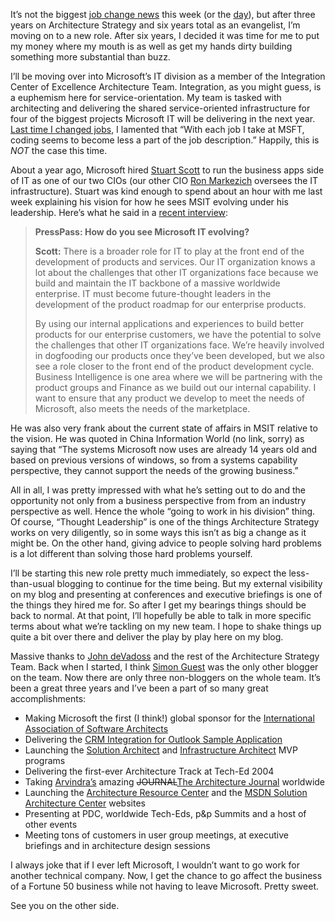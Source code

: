 It’s not the biggest [job change
news](http://www.msnbc.msn.com/id/13282299) this week (or the
[day](http://www.microsoft.com/presspass/press/2006/jun06/06-15CorpNewsPR.mspx)),
but after three years on Architecture Strategy and six years total as an
evangelist, I’m moving on to a new role. After six years, I decided it
was time for me to put my money where my mouth is as well as get my
hands dirty building something more substantial than buzz.

I’ll be moving over into Microsoft’s IT division as a member of the
Integration Center of Excellence Architecture Team. Integration, as you
might guess, is a euphemism here for service-orientation. My team is
tasked with architecting and delivering the shared service-oriented
infrastructure for four of the biggest projects Microsoft IT will be
delivering in the next year. [Last time I changed
jobs](http://devhawk.net/2003/09/19/Today+Is+The+Last+Day+Of+My+Life+So+Far.aspx),
I lamented that “With each job I take at MSFT, coding seems to become
less a part of the job description.” Happily, this is *NOT* the case
this time.

About a year ago, Microsoft hired [Stuart
Scott](http://www.microsoft.com/presspass/exec/stuartsc/default.mspx) to
run the business apps side of IT as one of our two CIOs (our other CIO
[Ron
Markezich](http://www.microsoft.com/presspass/exec/ronma/default.mspx)
oversees the IT infrastructure). Stuart was kind enough to spend about
an hour with me last week explaining his vision for how he sees MSIT
evolving under his leadership. Here’s what he said in a [recent
interview](http://www.microsoft.com/presspass/features/2005/dec05/12-05Scott.mspx):

> **PressPass: How do you see Microsoft IT evolving?**
>
> **Scott:** There is a broader role for IT to play at the front end of
> the development of products and services. Our IT organization knows a
> lot about the challenges that other IT organizations face because we
> build and maintain the IT backbone of a massive worldwide enterprise.
> IT must become future-thought leaders in the development of the
> product roadmap for our enterprise products.
>
> By using our internal applications and experiences to build better
> products for our enterprise customers, we have the potential to solve
> the challenges that other IT organizations face. We’re heavily
> involved in dogfooding our products once they’ve been developed, but
> we also see a role closer to the front end of the product development
> cycle. Business Intelligence is one area where we will be partnering
> with the product groups and Finance as we build out our internal
> capability. I want to ensure that any product we develop to meet the
> needs of Microsoft, also meets the needs of the marketplace.

He was also very frank about the current state of affairs in MSIT
relative to the vision. He was quoted in China Information World (no
link, sorry) as saying that “The systems Microsoft now uses are already
14 years old and based on previous versions of windows, so from a
systems capability perspective, they cannot support the needs of the
growing business.”

All in all, I was pretty impressed with what he’s setting out to do and
the opportunity not only from a business perspective from from an
industry perspective as well. Hence the whole “going to work in his
division” thing. Of course, “Thought Leadership” is one of the things
Architecture Strategy works on very diligently, so in some ways this
isn’t as big a change as it might be. On the other hand, giving advice
to people solving hard problems is a lot different than solving those
hard problems yourself.

I’ll be starting this new role pretty much immediately, so expect the
less-than-usual blogging to continue for the time being. But my external
visibility on my blog and presenting at conferences and executive
briefings is one of the things they hired me for. So after I get my
bearings things should be back to normal. At that point, I’ll hopefully
be able to talk in more specific terms about what we’re tackling on my
new team. I hope to shake things up quite a bit over there and deliver
the play by play here on my blog.

Massive thanks to [John deVadoss](http://blogs.msdn.com/jdevados/) and
the rest of the Architecture Strategy Team. Back when I started, I think
[Simon Guest](http://blogs.msdn.com/smguest/) was the only other blogger
on the team. Now there are only three non-bloggers on the whole team.
It’s been a great three years and I’ve been a part of so many great
accomplishments:

-   Making Microsoft the first (I think!) global sponsor for the
    [International Association of Software
    Architects](http://www.iasahome.org/)
-   Delivering the [CRM Integration for Outlook Sample
    Application](http://msdn.microsoft.com/library/en-us/dnbda/html/OtlkLOBCRM.asp)
-   Launching the [Solution
    Architect](https://mvp.support.microsoft.com/communities/mvp.aspx?product=1&competency=Visual+Developer+-+Solutions+Architect)
    and [Infrastructure
    Architect](https://mvp.support.microsoft.com/communities/mvp.aspx?product=1&competency=Windows+Server+System+-+Infrastructure+Architect)
    MVP programs
-   Delivering the first-ever Architecture Track at Tech-Ed 2004
-   Taking [Arvindra’s](http://www.thearchitectexchange.com/asehmi/)
    amazing <span
    style="TEXT-DECORATION: line-through">JOURNAL</span>[The
    Architecture Journal](http://www.architecturejournal.net/) worldwide
-   Launching the [Architecture Resource
    Center](http://www.microsoft.com/architecture) and the [MSDN
    Solution Architecture
    Center](http://msdn.microsoft.com/architecture/) websites
-   Presenting at PDC, worldwide Tech-Eds, p&p Summits and a host of
    other events
-   Meeting tons of customers in user group meetings, at executive
    briefings and in architecture design sessions

I always joke that if I ever left Microsoft, I wouldn’t want to go work
for another technical company. Now, I get the chance to go affect the
business of a Fortune 50 business while not having to leave Microsoft.
Pretty sweet.

See you on the other side.
